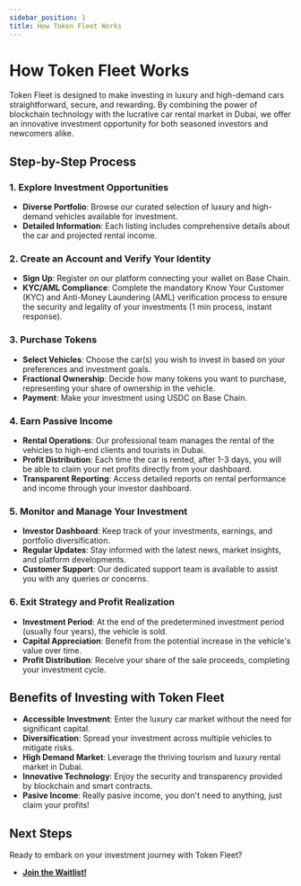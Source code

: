 ```yaml
---
sidebar_position: 1
title: How Token Fleet Works
---
```


# How Token Fleet Works

Token Fleet is designed to make investing in luxury and high-demand cars straightforward, secure, and rewarding. By combining the power of blockchain technology with the lucrative car rental market in Dubai, we offer an innovative investment opportunity for both seasoned investors and newcomers alike.

## Step-by-Step Process

### 1. **Explore Investment Opportunities**

- **Diverse Portfolio**: Browse our curated selection of luxury and high-demand vehicles available for investment.
- **Detailed Information**: Each listing includes comprehensive details about the car and projected rental income.

### 2. **Create an Account and Verify Your Identity**

- **Sign Up**: Register on our platform connecting your wallet on Base Chain.
- **KYC/AML Compliance**: Complete the mandatory Know Your Customer (KYC) and Anti-Money Laundering (AML) verification process to ensure the security and legality of your investments (1 min process, instant response).

### 3. **Purchase Tokens**

- **Select Vehicles**: Choose the car(s) you wish to invest in based on your preferences and investment goals.
- **Fractional Ownership**: Decide how many tokens you want to purchase, representing your share of ownership in the vehicle.
- **Payment**: Make your investment using USDC on Base Chain.

### 4. **Earn Passive Income**

- **Rental Operations**: Our professional team manages the rental of the vehicles to high-end clients and tourists in Dubai.
- **Profit Distribution**: Each time the car is rented, after 1-3 days, you will be able to claim your net profits directly from your dashboard.
- **Transparent Reporting**: Access detailed reports on rental performance and income through your investor dashboard.

### 5. **Monitor and Manage Your Investment**

- **Investor Dashboard**: Keep track of your investments, earnings, and portfolio diversification.
- **Regular Updates**: Stay informed with the latest news, market insights, and platform developments.
- **Customer Support**: Our dedicated support team is available to assist you with any queries or concerns.

### 6. **Exit Strategy and Profit Realization**

- **Investment Period**: At the end of the predetermined investment period (usually four years), the vehicle is sold.
- **Capital Appreciation**: Benefit from the potential increase in the vehicle's value over time.
- **Profit Distribution**: Receive your share of the sale proceeds, completing your investment cycle.

## Benefits of Investing with Token Fleet

- **Accessible Investment**: Enter the luxury car market without the need for significant capital.
- **Diversification**: Spread your investment across multiple vehicles to mitigate risks.
- **High Demand Market**: Leverage the thriving tourism and luxury rental market in Dubai.
- **Innovative Technology**: Enjoy the security and transparency provided by blockchain and smart contracts.
- **Pasive Income**: Really pasive income, you don't need to anything, just claim your profits! 

## Next Steps

Ready to embark on your investment journey with Token Fleet?

- **[Join the Waitlist!](https://tokenfleet.io/)**
